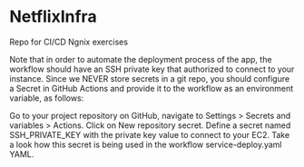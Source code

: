 # NetflixInfra
Repo for CI/CD Ngnix exercises

Note that in order to automate the deployment process of the app, the workflow should have an SSH private key that authorized to connect to your instance. Since we NEVER store secrets in a git repo, you should configure a Secret in GitHub Actions and provide it to the workflow as an environment variable, as follows:

Go to your project repository on GitHub, navigate to Settings > Secrets and variables > Actions.
Click on New repository secret.
Define a secret named SSH_PRIVATE_KEY with the private key value to connect to your EC2.
Take a look how this secret is being used in the workflow service-deploy.yaml YAML.
